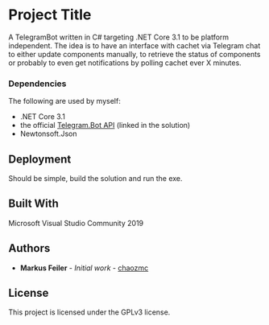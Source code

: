 # Project Title

A TelegramBot written in C# targeting .NET Core 3.1 to be platform independent. The idea is to have an interface with cachet via Telegram chat to either update components manually, to retrieve the status of components or probably to even get notifications by polling cachet ever X minutes.


### Dependencies

The following are used by myself:
* .NET Core 3.1
* the official [Telegram.Bot API](https://github.com/TelegramBots/Telegram.Bot) (linked in the solution)
* Newtonsoft.Json

## Deployment

Should be simple, build the solution and run the exe.

## Built With

Microsoft Visual Studio Community 2019

## Authors

* **Markus Feiler** - *Initial work* - [chaozmc](https://github.com/chaozmc)

## License

This project is licensed under the GPLv3 license.